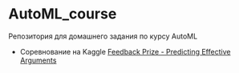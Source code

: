 # AutoML_course
Репозитория для домашнего задания по курсу AutoML

* Соревнование на Kaggle [Feedback Prize - Predicting Effective Arguments](https://www.kaggle.com/competitions/feedback-prize-effectiveness/data)

